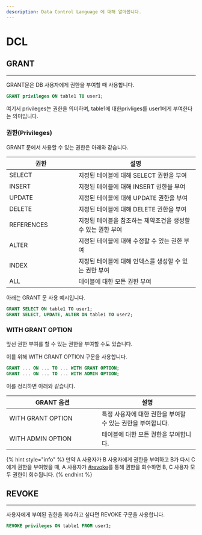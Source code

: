 ```yaml
---
description: Data Control Language 에 대해 알아봅니다.
---
```


# DCL

## GRANT

***

GRANT문은 DB 사용자에게 권한을 부여할 때 사용합니다.

```sql
GRANT privileges ON table1 TO user1;
```

여기서 privileges는 권한을 의미하며, table1에 대한privliges를 user1에게 부여한다는 의미입니다.

### 권한(Privileges)

GRANT 문에서 사용할 수 있는 권한은 아래와 같습니다.

<table><thead><tr><th width="168">권한</th><th>설명</th></tr></thead><tbody><tr><td>SELECT</td><td>지정된 테이블에 대해 SELECT 권한을 부여</td></tr><tr><td>INSERT</td><td>지정된 테이블에 대해 INSERT 권한을 부여</td></tr><tr><td>UPDATE</td><td>지정된 테이블에 대해 UPDATE 권한을 부여</td></tr><tr><td>DELETE</td><td>지정된 테이블에 대해 DELETE 권한을 부여</td></tr><tr><td>REFERENCES</td><td>지정된 테이블을 참조하는 제약조건을 생성할 수 있는 권한 부여</td></tr><tr><td>ALTER</td><td>지정된 테이블에 대해 수정할 수 있는 권한 부여</td></tr><tr><td>INDEX</td><td>지정된 테이블에 대해 인덱스를 생성할 수 있는 권한 부여</td></tr><tr><td>ALL</td><td>테이블에 대한 모든 권한 부여</td></tr></tbody></table>

아래는 GRANT 문 사용 예시입니다.

```sql
GRANT SELECT ON table1 TO user1;
GRANT SELECT, UPDATE, ALTER ON table1 TO user2;
```

### WITH GRANT OPTION

앞선 권한 부여를 할 수 있는 권한을 부여할 수도 있습니다.

이를 위해 WITH GRANT OPTION 구문을 사용합니다.

```sql
GRANT ... ON ... TO ... WITH GRANT OPTION;
GRANT ... ON ... TO ... WITH ADMIN OPTION;
```

이를 정리하면 아래와 같습니다.

<table><thead><tr><th width="230">GRANT 옵션</th><th>설명</th></tr></thead><tbody><tr><td>WITH GRANT OPTION</td><td>특정 사용자에 대한 권한을 부여할 수 있는 권한을 부여합니다.</td></tr><tr><td>WITH ADMIN OPTION</td><td>테이블에 대한 모든 권한을 부여합니다.</td></tr></tbody></table>

{% hint style="info" %}
만약 A 사용자가 B 사용자에게 권한을 부여하고 B가 다시 C에게 권한을 부여했을 때, A 사용자가 [#revoke](dcl.md#revoke "mention")를 통해 권한을 회수하면 B, C 사용자 모두 권한이 회수됩니다.
{% endhint %}



## REVOKE

***

사용자에게 부여된 권한을 회수하고 싶다면 REVOKE 구문을 사용합니다.

```sql
REVOKE privileges ON table1 FROM user1;
```
